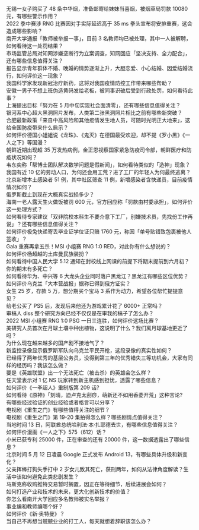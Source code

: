 无锡一女子购买了 48 条中华烟，准备邮寄给妹妹当喜烟，被烟草局罚款 10080 元，有哪些警示作用？  
2022 季中赛涉 RNG 比赛因对手实际延迟高于 35 ms 拳头宣布将安排重赛，这会造成哪些影响？  
南开大学通报「教师被举报一事」，目前 3 名教师均已被处理，其中一人被解聘，如何看待这一处罚结果？  
市场监管总局对知网涉嫌垄断行为立案调查，知网回应「坚决支持、全力配合」，还有哪些信息值得关注？  
报告显示青年群体不婚、晚婚的情势逐渐上升，大胆恋爱、小心结婚、因爱结婚流行，如何评价这一现象？  
我国科学家发现新冠治疗新药，这将对我国疫情防控工作带来哪些帮助？  
安徽一男子不想上班伪造黄码发给老板，被同事识破后受到行政处罚，如何看待此事？  
上海提出目标「努力在 5 月中旬实现社会面清零」，还有哪些信息值得关注？  
银河系中心超大黑洞照片发布，人类第二张黑洞照片相比之前有哪些新突破？  
合肥最新政策「来自中高风险和其他疫情发生地人员，可随时光明正大地来」，这给全国防疫带来什么启示？  
如何评价德国小姐姐说《龙珠》、《鬼灭》在德国最受欢迎，却不提《罗小黑》《一人之下》等国漫？  
朝鲜近期出现超 35 万发热病例，金正恩视察国家紧急防疫司令部，朝鲜医疗和防疫状况如何？  
韦东奕称「帮博士团队解决数学问题是假新闻」，如何看待类似的「造神」现象？  
我国有近 10 亿的劳动人口，为何还会用工荒？进了工厂的年轻人为何最终逃离？  
北京新增本土感染者 51 例，其中社区筛查 11 例，新增感染者含快递员，目前疫情情况如何？  
俄罗斯截止到现在大概真实战损多少？  
海南一老人露天生火做饭被罚 600 元，官方回应称「罚款由村委承担」，如何评价这一处理方式？  
如何看待专家建议「双非院校本科生不要介意下工厂，别嫌技术员，先找份工作再说」？还有哪些信息值得关注？  
如何评价极兔快递寄丢毕业证学位证只赔 1760 元，称因「单号贴错致包裹被他人签收」？  
Gala 重赛再拿五杀！MSI 小组赛 RNG 1:0 RED，对此你有什么想说的？  
如何评价杨超越的土库曼民族装扮？  
如何看待中国人民大学 5.12 通知在封校线上网课的前提下将期末提前到六月初？你的期末有多死亡？  
如何看待华为、中兴等 6 大龙头企业同时落户黑龙江？黑龙江有哪些区位优势？  
如何评价乌克兰「大本营战报」据称已得到俄方证实？  
女生 25 岁，存款 5 万，想分期买个宝马 3 系作为动力，希望各位帮忙提提意见？  
给老公买了 PS5 后，发现后来他还为游戏累计花了 6000+ 正常吗？  
审稿人 diss 整个研究方向已经不仅仅是在审我的稿子了怎么办？  
2022 MSI 小组赛 RNG 1:0 PSG 一日三连胜，如何评价这场比赛？  
美研究人员首次在月球土壤中种出植物，这说明了什么？我们离月球基地更近了吗？  
为什么现在越来越多的国产剧不接地气了？  
新监控录像显示俄罗斯军队向乌克兰平民开枪，这段录像的真实性如何？  
已经得了两年优秀的基层公务员，没得到第三年的优秀错失三等功机会，大家有同样的经历吗？我该怎么做？  
要是《英雄联盟》出一个无法死亡（被击杀）的英雄会怎么样？  
任天堂表示对 1 亿 NS 玩家转到新主机感到担忧，透露了哪些信息？  
如何评价《一拳超人》重制版第 209 话?  
如何看待《原神》「刻晴，迪卢克太刮痧，萌新还不如用香菱开荒」这种言论?  
有哪些经过验证的创业经验或者格言可以分享？  
电视剧《重生之门》有哪些值得关注的细节？  
电视剧《重生之门》第 19-20 集拍得怎么样？哪些剧情点值得关注？  
当地时间 13 日，阿联酋总统哈利法·本·扎耶德去世，有哪些信息值得关注？  
如何评价漫画《一人之下》575（612）话？  
小米已获专利 25000 件，正在审查的还有 20000 件，这一数据透露出了哪些信息？  
北京时间 5 月 12 日凌晨 Google 正式发布 Android 13，有哪些具体升级和新变化？  
父亲挥棒打狗失手打中 2 岁女儿致其死亡，获刑两年，如何从法律角度解读？生活中该如何避免此类悲剧发生？  
马斯克称收购推特交易暂时搁置，因正在等待细节，后续进展会如何？  
如何打造产业和技术的未来，更大化创新技术的价值？  
你怎么看南开大学回应多名教师被实名举报？  
事业编和教师编哪个好？  
如何评价《新·奥特曼》？  
当自己不再想当兢兢业业的打工人，每天就想着辞职该怎么办？  
